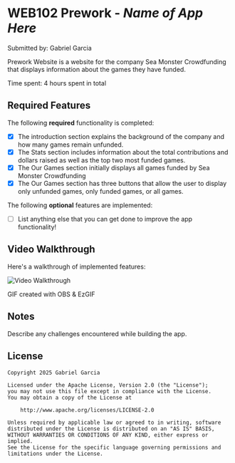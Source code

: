 # WEB102 Prework - *Name of App Here*

Submitted by: Gabriel Garcia

Prework Website is a website for the company Sea Monster Crowdfunding that displays information about the games they have funded.

Time spent: 4 hours spent in total

## Required Features

The following **required** functionality is completed:

* [X] The introduction section explains the background of the company and how many games remain unfunded.
* [X] The Stats section includes information about the total contributions and dollars raised as well as the top two most funded games.
* [X] The Our Games section initially displays all games funded by Sea Monster Crowdfunding
* [X] The Our Games section has three buttons that allow the user to display only unfunded games, only funded games, or all games.

The following **optional** features are implemented:

* [ ] List anything else that you can get done to improve the app functionality!

## Video Walkthrough

Here's a walkthrough of implemented features:

<img src='https://i.imgur.com/9xqwTVf.gif' title='Video Walkthrough' width='' alt='Video Walkthrough' />

<!-- Replace this with whatever GIF tool you used! -->
GIF created with OBS & EzGIF
<!-- Recommended tools:
[Kap](https://getkap.co/) for macOS
[ScreenToGif](https://www.screentogif.com/) for Windows
[peek](https://github.com/phw/peek) for Linux. -->

## Notes

Describe any challenges encountered while building the app.

## License

    Copyright 2025 Gabriel Garcia

    Licensed under the Apache License, Version 2.0 (the "License");
    you may not use this file except in compliance with the License.
    You may obtain a copy of the License at

        http://www.apache.org/licenses/LICENSE-2.0

    Unless required by applicable law or agreed to in writing, software
    distributed under the License is distributed on an "AS IS" BASIS,
    WITHOUT WARRANTIES OR CONDITIONS OF ANY KIND, either express or implied.
    See the License for the specific language governing permissions and
    limitations under the License.

